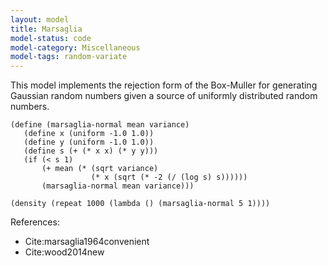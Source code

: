 ```yaml
---
layout: model
title: Marsaglia
model-status: code
model-category: Miscellaneous
model-tags: random-variate 
---
```


This model implements the rejection form of the Box-Muller for generating Gaussian random numbers given a source of uniformly distributed random numbers.

    (define (marsaglia-normal mean variance) 
       (define x (uniform -1.0 1.0)) 
       (define y (uniform -1.0 1.0)) 
       (define s (+ (* x x) (* y y)))
       (if (< s 1)
           (+ mean (* (sqrt variance)
                      (* x (sqrt (* -2 (/ (log s) s))))))
           (marsaglia-normal mean variance)))
    
    (density (repeat 1000 (lambda () (marsaglia-normal 5 1))))

References:

- Cite:marsaglia1964convenient
- Cite:wood2014new
